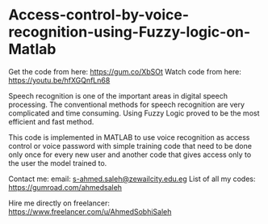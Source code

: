 # Access-control-by-voice-recognition-using-Fuzzy-logic-on-Matlab
Get the code from here:
https://gum.co/XbSOt
Watch code from here:
https://youtu.be/hfXGQnfLn68

Speech recognition is one of the important areas in digital speech processing. The conventional methods for speech recognition are very complicated and time consuming. Using Fuzzy Logic proved to be the most efficient and fast method.

This code is implemented in MATLAB to use voice recognition as access control or voice password with simple training code that need to be done only once for every new user and another code that gives access only to the user the model trained to.

Contact me:
email: s-ahmed.saleh@zewailcity.edu.eg
List of all my codes: https://gumroad.com/ahmedsaleh

Hire me directly on freelancer:
https://www.freelancer.com/u/AhmedSobhiSaleh
